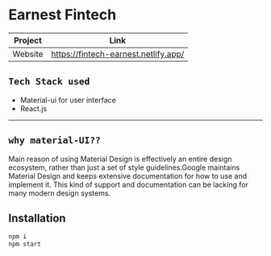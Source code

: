 # Earnest Fintech
| Project | Link |
| ------ | ------ |
| Website |  https://fintech-earnest.netlify.app/

## `Tech Stack used`

- Material-ui for user interface
- React.js
---
## `why material-UI??`
Main reason of using Material Design is effectively an entire design ecosystem, rather than just a set of style guidelines.Google maintains Material Design and keeps extensive documentation for how to use and implement it. This kind of support and documentation can be lacking for many modern design systems.

## Installation

```javascript
npm i
npm start
```



